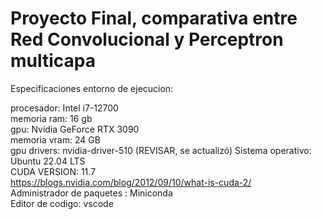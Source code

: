 # Proyecto Final, comparativa entre Red Convolucional y Perceptron multicapa 

Especificaciones entorno de ejecucion:

procesador: Intel i7-12700  
memoria ram: 16 gb  
gpu: Nvidia GeForce RTX 3090  
memoria vram: 24 GB  
gpu drivers: nvidia-driver-510  (REVISAR, se actualizó)
Sistema operativo: Ubuntu 22.04 LTS  
CUDA VERSION: 11.7  
https://blogs.nvidia.com/blog/2012/09/10/what-is-cuda-2/  
Administrador de paquetes : Miniconda  
Editor de codigo: vscode  
